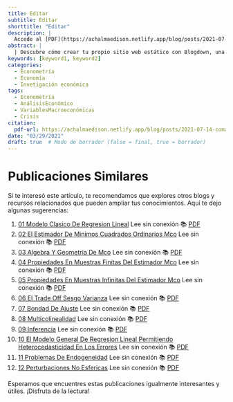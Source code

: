 ```yaml
---
title: Editar
subtitle: Editar
shorttitle: "Editar"
description: |
  Accede al [PDF](https://achalmaedison.netlify.app/blog/posts/2021-07-14-comandos-blogdown/index.pdf) completo aquí.
abstract: |
  | Descubre cómo crear tu propio sitio web estático con Blogdown, una herramienta poderosa que combina R Markdown y Hugo. Aprende a usar comandos sencillos para personalizar, construir y alojar tu sitio web de manera fácil y rápida. ¡Comienza tu proyecto web hoy mismo!
keywords: [keyword1, keyword2]
categories:
  - Econometría
  - Economía
  - Invetigación económica
tags:
  - Econometría
  - AnálisisEconómico
  - VariablesMacroeconómicas
  - Crisis
citation:
  pdf-url: https://achalmaedison.netlify.app/blog/posts/2021-07-14-comandos-blogdown/index.pdf
date: "03/29/2021"
draft: true  # Modo de borrador (false = final, true = borrador)
---
```





# Publicaciones Similares

Si te interesó este artículo, te recomendamos que explores otros blogs y recursos relacionados que pueden ampliar tus conocimientos. Aquí te dejo algunas sugerencias:


1. [01 Modelo Clasico De Regresion Lineal](https://achalmaedison.netlify.app/econometria/01-fundamentos-econometria/2021-03-01-01-modelo-clasico-de-regresion-lineal) Lee sin conexión 📚 [PDF](https://achalmaedison.netlify.app/econometria/01-fundamentos-econometria/2021-03-01-01-modelo-clasico-de-regresion-lineal/index.pdf)
2. [02 El Estimador De Minimos Cuadrados Ordinarios Mco](https://achalmaedison.netlify.app/econometria/01-fundamentos-econometria/2021-03-08-02-el-estimador-de-minimos-cuadrados-ordinarios-mco) Lee sin conexión 📚 [PDF](https://achalmaedison.netlify.app/econometria/01-fundamentos-econometria/2021-03-08-02-el-estimador-de-minimos-cuadrados-ordinarios-mco/index.pdf)
3. [03 Algebra Y Geometria De Mco](https://achalmaedison.netlify.app/econometria/01-fundamentos-econometria/2021-03-15-03-algebra-y-geometria-de-mco) Lee sin conexión 📚 [PDF](https://achalmaedison.netlify.app/econometria/01-fundamentos-econometria/2021-03-15-03-algebra-y-geometria-de-mco/index.pdf)
4. [04 Propiedades En Muestras Finitas Del Estimador Mco](https://achalmaedison.netlify.app/econometria/01-fundamentos-econometria/2021-03-22-04-propiedades-en-muestras-finitas-del-estimador-mco) Lee sin conexión 📚 [PDF](https://achalmaedison.netlify.app/econometria/01-fundamentos-econometria/2021-03-22-04-propiedades-en-muestras-finitas-del-estimador-mco/index.pdf)
5. [05 Propiedades En Muestras Infinitas Del Estimador Mco](https://achalmaedison.netlify.app/econometria/01-fundamentos-econometria/2021-03-29-05-propiedades-en-muestras-infinitas-del-estimador-mco) Lee sin conexión 📚 [PDF](https://achalmaedison.netlify.app/econometria/01-fundamentos-econometria/2021-03-29-05-propiedades-en-muestras-infinitas-del-estimador-mco/index.pdf)
6. [06 El Trade Off Sesgo Varianza](https://achalmaedison.netlify.app/econometria/01-fundamentos-econometria/2021-04-10-06-el-trade-off-sesgo-varianza) Lee sin conexión 📚 [PDF](https://achalmaedison.netlify.app/econometria/01-fundamentos-econometria/2021-04-10-06-el-trade-off-sesgo-varianza/index.pdf)
7. [07 Bondad De Ajuste](https://achalmaedison.netlify.app/econometria/01-fundamentos-econometria/2021-04-19-07-bondad-de-ajuste) Lee sin conexión 📚 [PDF](https://achalmaedison.netlify.app/econometria/01-fundamentos-econometria/2021-04-19-07-bondad-de-ajuste/index.pdf)
8. [08 Multicolinealidad](https://achalmaedison.netlify.app/econometria/01-fundamentos-econometria/2021-04-26-08-multicolinealidad) Lee sin conexión 📚 [PDF](https://achalmaedison.netlify.app/econometria/01-fundamentos-econometria/2021-04-26-08-multicolinealidad/index.pdf)
9. [09 Inferencia](https://achalmaedison.netlify.app/econometria/01-fundamentos-econometria/2021-05-03-09-inferencia) Lee sin conexión 📚 [PDF](https://achalmaedison.netlify.app/econometria/01-fundamentos-econometria/2021-05-03-09-inferencia/index.pdf)
10. [10 El Modelo General De Regresion Lineal Permitiendo Heterocedasticidad En Los Errores](https://achalmaedison.netlify.app/econometria/01-fundamentos-econometria/2021-05-10-10-el-modelo-general-de-regresion-lineal-permitiendo-heterocedasticidad-en-los-errores) Lee sin conexión 📚 [PDF](https://achalmaedison.netlify.app/econometria/01-fundamentos-econometria/2021-05-10-10-el-modelo-general-de-regresion-lineal-permitiendo-heterocedasticidad-en-los-errores/index.pdf)
11. [11 Problemas De Endogeneidad](https://achalmaedison.netlify.app/econometria/01-fundamentos-econometria/2021-05-17-11-problemas-de-endogeneidad) Lee sin conexión 📚 [PDF](https://achalmaedison.netlify.app/econometria/01-fundamentos-econometria/2021-05-17-11-problemas-de-endogeneidad/index.pdf)
12. [12 Perturbaciones No Esfericas](https://achalmaedison.netlify.app/econometria/01-fundamentos-econometria/2021-05-24-12-perturbaciones-no-esfericas) Lee sin conexión 📚 [PDF](https://achalmaedison.netlify.app/econometria/01-fundamentos-econometria/2021-05-24-12-perturbaciones-no-esfericas/index.pdf)


Esperamos que encuentres estas publicaciones igualmente interesantes y útiles. ¡Disfruta de la lectura!


